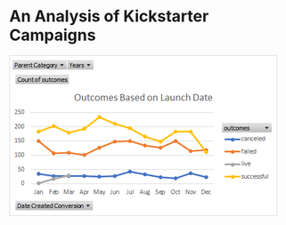 # An Analysis of Kickstarter Campaigns
![Outcomes Based on Launch Date](https://github.com/RyanJeffery21/kickstarter-analysis/blob/ff7ff3dabc23c936ea7d8519a0ad2616a3c46b55/Outcomes%20Based%20on%20Launch%20Date.png)
